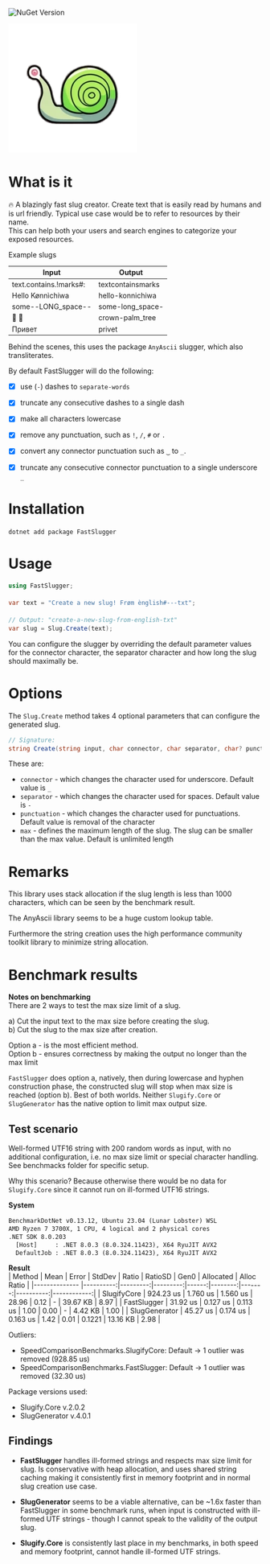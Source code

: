 ![NuGet Version](https://img.shields.io/nuget/v/FastSlugger)

<p align=''>
  <img src="assets/images/snail.png">
</p>

# What is it

  🔥 A blazingly fast slug creator. Create text that is easily read by humans and is url friendly.
  Typical use case would be to refer to resources by their name.  
  This can help both your users and search engines to categorize your exposed resources.

Example slugs

| Input | Output |
|-------|--------|
| text.contains.!marks#: | textcontainsmarks |
| Hello Kønnìchiwa | hello-konnichiwa |
| some--LONG_space-- | some-long_space- |
| 👑 🌴 | crown-palm_tree |
| Привет | privet |


Behind the scenes, this uses the package `AnyAscii` slugger, which also transliterates.

By default FastSlugger will do the following:
- [x] use (`-`) dashes to `separate-words`
- [x] truncate any consecutive dashes to a single dash
- [x] make all characters lowercase
- [x] remove any punctuation, such as `!`, `/`, `#` or `.`
- [x] convert any connector punctuation such as `‿` to `_`.
- [x] truncate any consecutive connector punctuation to a single underscore `_`


# Installation

`dotnet add package FastSlugger`

# Usage

```csharp
using FastSlugger;

var text = "Create a new slug! Frøm ènglish#---txt";

// Output: "create-a-new-slug-from-english-txt"
var slug = Slug.Create(text);
```

You can configure the slugger by overriding the default parameter values for the connector character, the separator character and how long the slug should maximally be.

# Options

The `Slug.Create` method takes 4 optional parameters that can configure the generated slug.

```csharp
// Signature:
string Create(string input, char connector, char separator, char? punctuation, int? max);
```

These are:
- `connector` - which changes the character used for underscore. Default value is `_`
- `separator` - which changes the character used for spaces. Default value is `-`
- `punctuation` - which changes the character used for punctuations. Default value is removal of the character
- `max` - defines the maximum length of the slug. The slug can be smaller than the max value. Default is unlimited length


# Remarks
This library uses stack allocation if the slug length is less than 1000 characters, which can be seen by the benchmark result.

The AnyAscii library seems to be a huge custom lookup table.

Furthermore the string creation uses the high performance community toolkit library to minimize string allocation.

# Benchmark results

**Notes on benchmarking**  
There are 2 ways to test the max size limit of a slug.

a) Cut the input text to the max size before creating the slug.  
b) Cut the slug to the max size after creation.

Option a - is the most efficient method.  
Option b - ensures correctness by making the output no longer than the max limit

`FastSlugger` does option a, natively, then during lowercase and hyphen construction phase, the constructed slug will stop when max size is reached (option b). Best of both worlds. Neither `Slugify.Core` or `SlugGenerator` has the native option to limit max output size.

## Test scenario
Well-formed UTF16 string with 200 random words as input, with no additional configuration, i.e. no max size limit or special character handling. See benchmacks folder for specific setup.

Why this scenario? Because otherwise there would be no data for `Slugify.Core` since it cannot run on ill-formed UTF16 strings.

**System**  

```
BenchmarkDotNet v0.13.12, Ubuntu 23.04 (Lunar Lobster) WSL
AMD Ryzen 7 3700X, 1 CPU, 4 logical and 2 physical cores
.NET SDK 8.0.203
  [Host]     : .NET 8.0.3 (8.0.324.11423), X64 RyuJIT AVX2
  DefaultJob : .NET 8.0.3 (8.0.324.11423), X64 RyuJIT AVX2
```


**Result**  
| Method        | Mean      | Error    | StdDev   | Ratio | RatioSD | Gen0   | Allocated | Alloc Ratio |
|-------------- |----------:|---------:|---------:|------:|--------:|-------:|----------:|------------:|
| SlugifyCore   | 924.23 us | 1.760 us | 1.560 us | 28.96 |    0.12 |      - |  39.67 KB |        8.97 |
| FastSlugger   |  31.92 us | 0.127 us | 0.113 us |  1.00 |    0.00 |      - |   4.42 KB |        1.00 |
| SlugGenerator |  45.27 us | 0.174 us | 0.163 us |  1.42 |    0.01 | 0.1221 |  13.16 KB |        2.98 |

Outliers:  
- SpeedComparisonBenchmarks.SlugifyCore: Default -> 1 outlier  was  removed (928.85 us)  
- SpeedComparisonBenchmarks.FastSlugger: Default -> 1 outlier  was  removed (32.30 us)

Package versions used:  
- Slugify.Core v.2.0.2  
- SlugGenerator v.4.0.1

## Findings
- **FastSlugger** handles ill-formed strings and respects max size limit for slug. Is conservative with heap allocation, and uses shared string caching making it consistently first in memory footprint and in normal slug creation use case.

- **SlugGenerator** seems to be a viable alternative, can be ~1.6x faster than FastSlugger in some benchmark runs, when input is constructed with ill-formed UTF strings - though I cannot speak to the validity of the output slug.

- **Slugify.Core** is consistently last place in my benchmarks, in both speed and memory footprint, cannot handle ill-formed UTF strings.